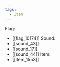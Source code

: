 ```yaml
---
tags:
  - Item
---
```

Flag:
- [[flag_10174]]
Sound:
- [[sound_43]]
- [[sound_17]]
- [[sound_44]]
Item:
- [[item_1553]]
